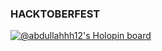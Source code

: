 ### HACKTOBERFEST 

<!--
**Abdullahhh12/Abdullahhh12** is a ✨ _special_ ✨ repository because its `README.md` (this file) appears on your GitHub profile.

Here are some ideas to get you started:

- 🔭 I’m currently working on ...
- 🌱 I’m currently learning ...
- 👯 I’m looking to collaborate on ...
- 🤔 I’m looking for help with ...
- 💬 Ask me about ...
- 📫 How to reach me: ...
- 😄 Pronouns: ...
- ⚡ Fun fact: ...
-->
[![@abdullahhh12's Holopin board](https://holopin.me/abdullahhh12)](https://holopin.io/@abdullahhh12)
